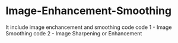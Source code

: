 # Image-Enhancement-Smoothing
It include image enchancement and smoothing code 
code 1 - Image Smoothing
code 2 - Image Sharpening or Enhancement

